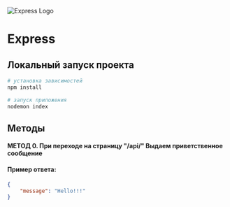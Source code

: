![Express Logo](https://st.timeweb.com/cloud-static/apps-logo/express.svg)

# Express

## Локальный запуск проекта

```bash
# установка зависимостей
npm install

# запуск приложения
nodemon index
```

## Методы

#### МЕТОД 0. При переходе на страницу "/api/" Выдаем приветственное сообщение 

#### Пример ответа: 
```json
{
    "message": "Hello!!!"
}
```
